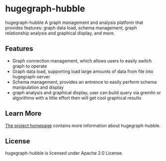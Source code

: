 # hugegraph-hubble

hugegraph-hubble A graph management and analysis platform that provides features: graph data load, schema management, graph relationship analysis and graphical display, and more.

## Features

- Graph connection management, which allows users to easily switch graph to operate
- Graph data load, supporting load large amounts of data from file into hugegraph-server
- Schema management, provides an entrence to easily perform schema manipulation and display
- graph analysis and graphical display, user can build query via gremlin or algorithms with a little effort then will get cool graphical results

## Learn More

[The project homepage](https://hugegraph.github.io/hugegraph-doc/quickstart/hugegraph-hubble.html) contains more information about hugegraph-hubble.

## License

hugegraph-hubble is licensed under Apache 2.0 License.
